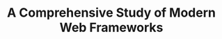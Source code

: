 ---
title: "A Comprehensive Study of Modern Web Frameworks"
authors:
  - name: "John Smith"
  - name: "您的名字"
    isPI: true
  - name: "Jane Doe"
journal: "Journal of Computer Science and Technology"
year: 2025
links:
  pdf: "#"
  doi: "#"
  code: "#"
---